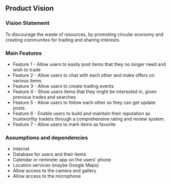 
## Product Vision

### Vision Statement

To discourage the waste of resources, by promoting circular economy and creating communites for trading and sharing interests.

### Main Features
 - Feature 1 - Allow users to easily post items that they no longer need and wish to trade
 - Feature 2 - Allow users to chat with each other and make offers on various items
 - Feature 3 - Allow users to create trading events
 - Feature 4 - Show users items that they might be interested in, given previous trades and searches
 - Feature 5 - Allow users to follow each other so they can get update posts.
 - Feature 6 - Enable users to build and maintain their reputation as trustworthy traders through a comprehensive rating and review system.
 - Feature 7 - Allow users to mark items as favorite

### Assumptions and dependencies
- Internet
- Database for users and their items
- Calendar or reminder app on the users' phone
- Location services (maybe Google Maps)
- Allow access to the camera and gallery
- Allow access to the microphone
